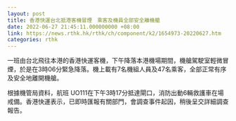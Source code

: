 ```yaml
---
layout: post
title: 香港快運台北抵港客機冒煙　乘客及機員全部安全離機艙
date: 2022-06-27 21:45:11.000000000 +08:00
link: https://news.rthk.hk/rthk/ch/component/k2/1654973-20220627.htm
categories: rthk
---
```


一班由台北飛往本港的香港快運客機，下午降落本港機場期間，機艙駕駛室輕微冒煙，於是在3時06分緊急降落。機上載有7名機組人員及47名乘客，全部正常有序及安全地離開機艙。

根據機管局資料，航班 UO111在下午3時17分抵達閘口，消防出動6輛救護車在場戒備。香港快運表示，已即時匯報有關部門，會調查事件起因，稍後呈交詳細調查報告。
